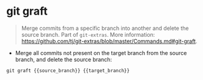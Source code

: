 # git graft

> Merge commits from a specific branch into another and delete the source branch.
> Part of `git-extras`.
> More information: <https://github.com/tj/git-extras/blob/master/Commands.md#git-graft>.

- Merge all commits not present on the target branch from the source branch, and delete the source branch:

`git graft {{source_branch}} {{target_branch}}`
